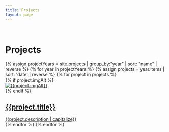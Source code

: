 ```yaml
---
title: Projects
layout: page
---
```


<div class="pure-g">
  <div class="pure-u-md-1-12">
  &nbsp;
  </div>
  <div class="pure-u-1 pure-u-md-11-12">
    <h1>Projects</h1>
  </div>
</div>

<div id="projects" class="pure-g">
    {% assign projectYears = site.projects | group_by:"year" | sort: "name" | reverse %}
    {% for year in projectYears %}
      {% assign projects = year.items | sort: 'date' | reverse %}
      {% for project in projects %}
        <div class="pure-u-1 pure-u-md-1-2 project">
            {% if project.imgAlt %}
              <div class="textured">
                <a href="/projects/{{project.slug}}"><img src="/imgs/thumbs/{{project.key}}.png" alt="{{project.imgAlt}}" /></a>
              </div>
            {% endif %}
            <a href="/projects/{{project.slug}}"><h2>{{project.title}}</h2></a>
            <a href="/projects/{{project.slug}}"><div>{{project.description | capitalize}}</div></a>
        </div>
      {% endfor %}
    {% endfor %}
</div>
